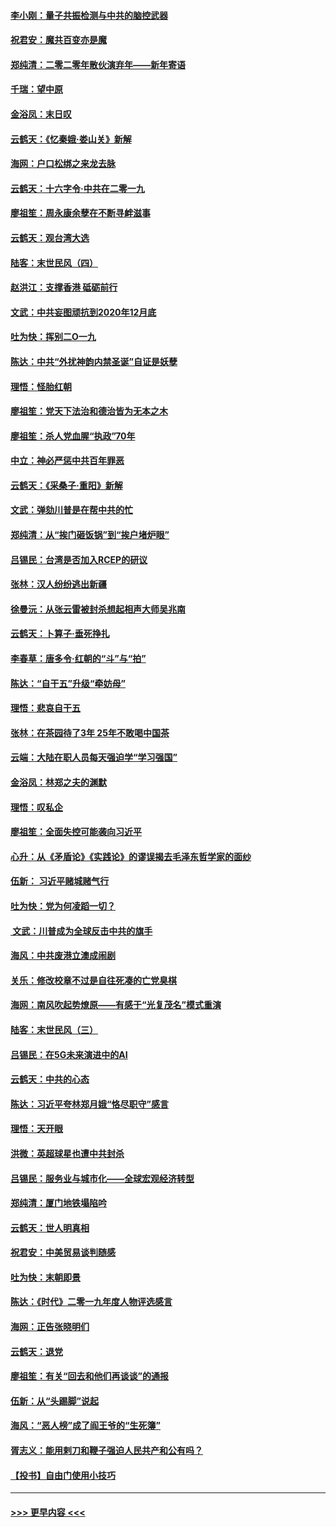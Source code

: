 #### [李小刚：量子共振检测与中共的脑控武器](../pages/nsc993/n11754518.md?t=12310055) 
#### [祝君安：魔共百变亦是魔](../pages/nsc993/n11754469.md?t=12310055) 
#### [郑纯清：二零二零年散伙演弃年——新年寄语](../pages/nsc993/n11754195.md?t=12310055) 
#### [千瑞：望中原](../pages/nsc993/n11754159.md?t=12310055) 
#### [金浴凤：末日叹](../pages/nsc993/n11752359.md?t=12310055) 
#### [云鹤天：《忆秦娥‧娄山关》新解](../pages/nsc993/n11752348.md?t=12310055) 
#### [海网：户口松绑之来龙去脉](../pages/nsc993/n11752328.md?t=12310055) 
#### [云鹤天：十六字令‧中共在二零一九](../pages/nsc993/n11752305.md?t=12310055) 
#### [廖祖笙：周永康余孽在不断寻衅滋事](../pages/nsc993/n11751013.md?t=12310055) 
#### [云鹤天：观台湾大选](../pages/nsc993/n11751007.md?t=12310055) 
#### [陆客：末世民风（四）](../pages/nsc993/n11749203.md?t=12310055) 
#### [赵洪江：支撑香港 砥砺前行](../pages/nsc993/n11748482.md?t=12310055) 
#### [文武：中共妄图顽抗到2020年12月底](../pages/nsc993/n11748446.md?t=12310055) 
#### [吐为快：挥别二O一九](../pages/nsc993/n11748411.md?t=12310055) 
#### [陈达：中共“外扰神韵内禁圣诞”自证是妖孽](../pages/nsc993/n11748226.md?t=12310055) 
#### [理悟：怪胎红朝](../pages/nsc993/n11748206.md?t=12310055) 
#### [廖祖笙：党天下法治和德治皆为无本之木](../pages/nsc993/n11748135.md?t=12310055) 
#### [廖祖笙：杀人党血腥“执政”70年](../pages/nsc993/n11745144.md?t=12310055) 
#### [中立：神必严惩中共百年罪恶](../pages/nsc993/n11744970.md?t=12310055) 
#### [云鹤天：《采桑子‧重阳》新解](../pages/nsc993/n11744948.md?t=12310055) 
#### [文武：弹劾川普是在帮中共的忙](../pages/nsc993/n11744758.md?t=12310055) 
#### [郑纯清：从“挨门砸饭锅”到“挨户堵炉眼”](../pages/nsc993/n11744745.md?t=12310055) 
#### [吕锡民：台湾是否加入RCEP的研议](../pages/nsc993/n11744701.md?t=12310055) 
#### [张林：汉人纷纷逃出新疆](../pages/nsc993/n11743530.md?t=12310055) 
#### [徐曼沅：从张云雷被封杀想起相声大师吴兆南](../pages/nsc993/n11741816.md?t=12310055) 
#### [云鹤天：卜算子‧垂死挣扎](../pages/nsc993/n11739956.md?t=12310055) 
#### [李春草：唐多令‧红朝的“斗”与“拍”](../pages/nsc993/n11739830.md?t=12310055) 
#### [陈达：“自干五”升级“牵妨母”](../pages/nsc993/n11739724.md?t=12310055) 
#### [理悟：悲哀自干五](../pages/nsc993/n11739547.md?t=12310055) 
#### [张林：在茶园待了3年 25年不敢喝中国茶](../pages/nsc993/n11739240.md?t=12310055) 
#### [云端：大陆在职人员每天强迫学“学习强国”](../pages/nsc993/n11738735.md?t=12310055) 
#### [金浴凤：林郑之夫的渊默](../pages/nsc993/n11737735.md?t=12310055) 
#### [理悟：叹私企](../pages/nsc993/n11737715.md?t=12310055) 
#### [廖祖笙：全面失控可能袭向习近平](../pages/nsc993/n11737704.md?t=12310055) 
#### [心升：从《矛盾论》《实践论》的谬误揭去毛泽东哲学家的面纱](../pages/nsc993/n11736962.md?t=12310055) 
#### [伍新： 习近平赌城赌气行](../pages/nsc993/n11736929.md?t=12310055) 
#### [吐为快：党为何凌蹈一切？](../pages/nsc993/n11736915.md?t=12310055) 
#### [ 文武：川普成为全球反击中共的旗手](../pages/nsc993/n11736882.md?t=12310055) 
#### [海风：中共废港立澳成闹剧](../pages/nsc993/n11735857.md?t=12310055) 
#### [关乐：修改校章不过是自往死凑的亡党臭棋](../pages/nsc993/n11735097.md?t=12310055) 
#### [海网：南风吹起势燎原——有感于“光复茂名”模式重演](../pages/nsc993/n11732308.md?t=12310055) 
#### [陆客：末世民风（三）](../pages/nsc993/n11732211.md?t=12310055) 
#### [吕锡民：在5G未来演进中的AI](../pages/nsc993/n11730010.md?t=12310055) 
#### [云鹤天：中共的心态](../pages/nsc993/n11729906.md?t=12310055) 
#### [陈达：习近平夸林郑月娥“恪尽职守”感言](../pages/nsc993/n11729881.md?t=12310055) 
#### [理悟：天开眼](../pages/nsc993/n11729699.md?t=12310055) 
#### [洪微：英超球星也遭中共封杀](../pages/nsc993/n11727243.md?t=12310055) 
#### [吕锡民：服务业与城市化——全球宏观经济转型](../pages/nsc993/n11725845.md?t=12310055) 
#### [郑纯清：厦门地铁塌陷吟](../pages/nsc993/n11725813.md?t=12310055) 
#### [云鹤天：世人明真相](../pages/nsc993/n11725621.md?t=12310055) 
#### [祝君安：中美贸易谈判随感](../pages/nsc993/n11725609.md?t=12310055) 
#### [吐为快：末朝即景](../pages/nsc993/n11723365.md?t=12310055) 
#### [陈达：《时代》二零一九年度人物评选感言](../pages/nsc993/n11723337.md?t=12310055) 
#### [海网：正告张晓明们](../pages/nsc993/n11723228.md?t=12310055) 
#### [云鹤天：退党](../pages/nsc993/n11723056.md?t=12310055) 
#### [廖祖笙：有关“回去和他们再谈谈”的通报](../pages/nsc993/n11722442.md?t=12310055) 
#### [伍新：从“头踢脚”说起](../pages/nsc993/n11722429.md?t=12310055) 
#### [海风：“恶人榜”成了阎王爷的“生死簿”](../pages/nsc993/n11722272.md?t=12310055) 
#### [胥志义：能用剌刀和鞭子强迫人民共产和公有吗？](../pages/nsc993/n11720569.md?t=12310055) 
#### [【投书】自由门使用小技巧](../pages/nsc993/n11720180.md?t=12310055) 

----
#### [ >>> 更早内容 <<< ](../indexes/nsc993-earlier.md)
